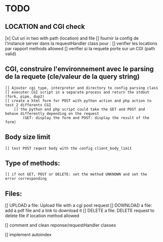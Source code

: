 # TODO

## LOCATION and CGI check
  [x] Cut uri in two with path (location) and file
  [] fournir la config de l'instance server dans la requestHandler class pour :
    [] verifier les locations par rapport methods allowed
    [] verifier si la requete porte sur un CGI (path valid)

## CGI, construire l'environnement avec le parsing de la requete (cle/valeur de la query string)
    [] Ajouter cgi type, interpreter and directory to config parsing class
    [] executer CGI script in a separate process and return the stdout (fork, pipe, dup2)
    [] create a html form for POST with python action and php action to test 2 differents CGI
        [] the python and php script could take the GET and POST and behave differently depending on the request 
            (GET: display the form and POST: display the result of the form)

## Body size limit
    [] test POST reqest body with the config client_body_limit

## Type of methods:
    [] if not GET, POST or DELETE: set the method UNKNOWN and set the error corresponding

## Files:
  [] UPLOAD a file: Upload file with a cgi post request
  [] DOWNLOAD a file: add a pdf file and a link to download it
  [] DELETE a file: DELETE request to delete file if location method allowed

[] comment and clean reponse/requestHandler classes

[] implement autoindex

